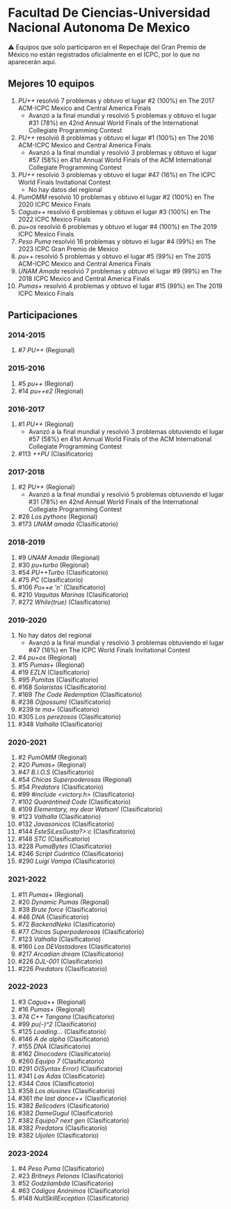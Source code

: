 # Facultad De Ciencias-Universidad Nacional Autonoma De Mexico

:warning: Equipos que solo participaron en el Repechaje del Gran Premio de México no están registrados oficialmente en el ICPC, por lo que no aparecerán aquí.

## Mejores 10 equipos

1. _PU++_ resolvió 7 problemas y obtuvo el lugar #2 (100%) en The 2017 ACM-ICPC Mexico and Central America Finals
    - Avanzó a la final mundial y resolvió 5 problemas y obtuvo el lugar #31 (78%) en 42nd Annual World Finals of the International Collegiate Programming Contest
1. _PU++_ resolvió 8 problemas y obtuvo el lugar #1 (100%) en The 2016 ACM-ICPC Mexico and Central America Finals
    - Avanzó a la final mundial y resolvió 3 problemas y obtuvo el lugar #57 (58%) en 41st Annual World Finals of the ACM International Collegiate Programming Contest
1. _PU++_ resolvió 3 problemas y obtuvo el lugar #47 (16%) en The ICPC World Finals Invitational Contest
    - No hay datos del regional
1. _PumOMM_ resolvió 10 problemas y obtuvo el lugar #2 (100%) en The 2020 ICPC Mexico Finals
1. _Cagua++_ resolvió 6 problemas y obtuvo el lugar #3 (100%) en The 2022 ICPC Mexico Finals
1. _pu+os_ resolvió 6 problemas y obtuvo el lugar #4 (100%) en The 2019 ICPC Mexico Finals
1. _Peso Puma_ resolvió 16 problemas y obtuvo el lugar #4 (99%) en The 2023 ICPC Gran Premio de Mexico
1. _pu++_ resolvió 5 problemas y obtuvo el lugar #5 (99%) en The 2015 ACM-ICPC Mexico and Central America Finals
1. _UNAM Amada_ resolvió 7 problemas y obtuvo el lugar #9 (99%) en The 2018 ICPC Mexico and Central America Finals
1. _Pumas+_ resolvió 4 problemas y obtuvo el lugar #15 (99%) en The 2019 ICPC Mexico Finals

## Participaciones

### 2014-2015

1. #7 _PU++_ (Regional)

### 2015-2016

1. #5 _pu++_ (Regional)
1. #14 _pu++e2_ (Regional)

### 2016-2017

1. #1 _PU++_ (Regional)
    - Avanzó a la final mundial y resolvió 3 problemas obtuviendo el lugar #57 (58%) en 41st Annual World Finals of the ACM International Collegiate Programming Contest
1. #113 _++PU_ (Clasificatorio)

### 2017-2018

1. #2 _PU++_ (Regional)
    - Avanzó a la final mundial y resolvió 5 problemas obtuviendo el lugar #31 (78%) en 42nd Annual World Finals of the International Collegiate Programming Contest
1. #26 _Los pythons_ (Regional)
1. #173 _UNAM amada_ (Clasificatorio)

### 2018-2019

1. #9 _UNAM Amada_ (Regional)
1. #30 _pu+turbo_ (Regional)
1. #54 _PU++Turbo_ (Clasificatorio)
1. #75 _PC_ (Clasificatorio)
1. #106 _Pu++e 'n'_ (Clasificatorio)
1. #210 _Vaquitas Marinas_ (Clasificatorio)
1. #272 _While(true)_ (Clasificatorio)

### 2019-2020

1. No hay datos del regional
    - Avanzó a la final mundial y resolvió 3 problemas obtuviendo el lugar #47 (16%) en The ICPC World Finals Invitational Contest
1. #4 _pu+os_ (Regional)
1. #15 _Pumas+_ (Regional)
1. #19 _EZLN_ (Clasificatorio)
1. #95 _Pumitas_ (Clasificatorio)
1. #168 _Solaristas_ (Clasificatorio)
1. #169 _The Code Redemption_ (Clasificatorio)
1. #238 _O(possum)_ (Clasificatorio)
1. #239 _te ma+_ (Clasificatorio)
1. #305 _Los perezosos_ (Clasificatorio)
1. #348 _Valhalla_ (Clasificatorio)

### 2020-2021

1. #2 _PumOMM_ (Regional)
1. #20 _Pumas+_ (Regional)
1. #47 _B.I.O.S_ (Clasificatorio)
1. #54 _Chicas Superpoderosas_ (Regional)
1. #54 _Predators_ (Clasificatorio)
1. #99 _#include <victory.h>_ (Clasificatorio)
1. #102 _Quarantined Code_ (Clasificatorio)
1. #109 _Elementary, my dear Watson!_ (Clasificatorio)
1. #123 _Valhalla_ (Clasificatorio)
1. #132 _Javasonicos_ (Clasificatorio)
1. #144 _EsteSiLesGusta?>:c_ (Clasificatorio)
1. #148 _STC_ (Clasificatorio)
1. #228 _PumaBytes_ (Clasificatorio)
1. #246 _Script Cuántico_ (Clasificatorio)
1. #290 _Luigi Vampa_ (Clasificatorio)

### 2021-2022

1. #11 _Pumas+_ (Regional)
1. #20 _Dynamic Pumas_ (Regional)
1. #39 _Brute force_ (Clasificatorio)
1. #46 _DNA_ (Clasificatorio)
1. #72 _BackendNeko_ (Clasificatorio)
1. #77 _Chicas Superpoderosas_ (Clasificatorio)
1. #123 _Valhalla_ (Clasificatorio)
1. #160 _Los DEVastadores_ (Clasificatorio)
1. #217 _Arcadian dream_ (Clasificatorio)
1. #226 _DJL-001_ (Clasificatorio)
1. #226 _Predators_ (Clasificatorio)

### 2022-2023

1. #3 _Cagua++_ (Regional)
1. #16 _Pumas+_ (Regional)
1. #74 _C++ Tangana_ (Clasificatorio)
1. #99 _pu(-)^2_ (Clasificatorio)
1. #125 _Loading..._ (Clasificatorio)
1. #146 _A de alpha_ (Clasificatorio)
1. #155 _DNA_ (Clasificatorio)
1. #162 _Dinocoders_ (Clasificatorio)
1. #260 _Equipo 7_ (Clasificatorio)
1. #291 _O(Syntax Error)_ (Clasificatorio)
1. #341 _Las Adas_ (Clasificatorio)
1. #344 _Caos_ (Clasificatorio)
1. #358 _Los alusines_ (Clasificatorio)
1. #361 _the last dance++_ (Clasificatorio)
1. #382 _Belicoders_ (Clasificatorio)
1. #382 _DameGugul_ (Clasificatorio)
1. #382 _Equipo7 next gen_ (Clasificatorio)
1. #382 _Predators_ (Clasificatorio)
1. #382 _Uijolen_ (Clasificatorio)

### 2023-2024

1. #4 _Peso Puma_ (Clasificatorio)
1. #23 _Britneys Pelonas_ (Clasificatorio)
1. #52 _Godzilambda_ (Clasificatorio)
1. #63 _Códigos Anónimos_ (Clasificatorio)
1. #148 _NullSkillException_ (Clasificatorio)



